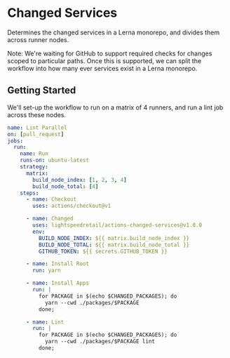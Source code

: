 # Changed Services

Determines the changed services in a Lerna monorepo, and divides them across runner nodes.

Note: We're waiting for GitHub to support required checks for changes scoped to particular paths. Once this is supported, we can split the workflow into how many ever services exist in a Lerna monorepo.

## Getting Started

We'll set-up the workflow to run on a matrix of 4 runners, and run a lint job across these nodes.

```yaml
name: Lint Parallel
on: [pull_request]
jobs:
  run:
    name: Run
    runs-on: ubuntu-latest
    strategy:
      matrix:
        build_node_index: [1, 2, 3, 4]
        build_node_total: [4]
    steps:
      - name: Checkout
        uses: actions/checkout@v1

      - name: Changed
        uses: lightspeedretail/actions-changed-services@v1.0.0
        env:
          BUILD_NODE_INDEX: ${{ matrix.build_node_index }}
          BUILD_NODE_TOTAL: ${{ matrix.build_node_total }}
          GITHUB_TOKEN: ${{ secrets.GITHUB_TOKEN }}

      - name: Install Root
        run: yarn

      - name: Install Apps
        run: |
          for PACKAGE in $(echo $CHANGED_PACKAGES); do
            yarn --cwd ./packages/$PACKAGE
          done;

      - name: Lint
        run: |
          for PACKAGE in $(echo $CHANGED_PACKAGES); do
            yarn --cwd ./packages/$PACKAGE lint
          done;
```